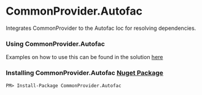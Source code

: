 # CommonProvider.Autofac

Integrates CommonProvider to the Autofac Ioc for resolving dependencies.

### Using CommonProvider.Autofac
Examples on how to use this can be found in the solution [here](https://github.com/commonprovider/common-provider-autofac/tree/master/CommonProvider.Autofac.Example)

### Installing CommonProvider.Autofac [Nuget Package](https://www.nuget.org/packages/CommonProvider.Autofac/)

```
PM> Install-Package CommonProvider.Autofac
```